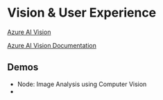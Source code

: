 # Vision & User Experience

[Azure AI Vision](https://portal.vision.cognitive.azure.com/)

[Azure AI Vision Documentation](https://learn.microsoft.com/en-us/azure/ai-services/computer-vision/overview)

## Demos

- Node: Image Analysis using Computer Vision
- 